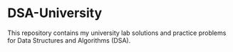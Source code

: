 # DSA-University
This repository contains my university lab solutions and practice problems for Data Structures and Algorithms (DSA).
